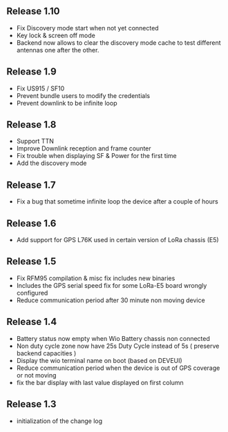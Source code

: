 ## Release 1.10
- Fix Discovery mode start when not yet connected
- Key lock & screen off mode
- Backend now allows to clear the discovery mode cache to test different antennas one after the other.

## Release 1.9
- Fix US915 / SF10 
- Prevent bundle users to modify the credentials
- Prevent downlink to be infinite loop

## Release 1.8
- Support TTN
- Improve Downlink reception and frame counter
- Fix trouble when displaying SF & Power for the first time
- Add the discovery mode

## Release 1.7
- Fix a bug that sometime infinite loop the device after a couple of hours

## Release 1.6
- Add support for GPS L76K used in certain version of LoRa chassis (E5)

## Release 1.5
- Fix RFM95 compilation & misc fix includes new binaries
- Includes the GPS serial speed fix for some LoRa-E5 board wrongly configured
- Reduce communication period after 30 minute non moving device

## Release 1.4
- Battery status now empty when Wio Battery chassis non connected
- Non duty cycle zone now have 25s Duty Cycle instead of 5s ( preserve backend capacities )
- Display the wio terminal name on boot (based on DEVEUI)
- Reduce communication period when the device is out of GPS coverage or not moving
- fix the bar display with last value displayed on first column

## Release 1.3
- initialization of the change log